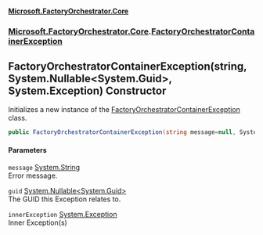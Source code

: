 #### [Microsoft.FactoryOrchestrator.Core](./Microsoft-FactoryOrchestrator-Core.md 'Microsoft.FactoryOrchestrator.Core')
### [Microsoft.FactoryOrchestrator.Core](./Microsoft-FactoryOrchestrator-Core.md 'Microsoft.FactoryOrchestrator.Core').[FactoryOrchestratorContainerException](./Microsoft-FactoryOrchestrator-Core-FactoryOrchestratorContainerException.md 'Microsoft.FactoryOrchestrator.Core.FactoryOrchestratorContainerException')
## FactoryOrchestratorContainerException(string, System.Nullable&lt;System.Guid&gt;, System.Exception) Constructor
Initializes a new instance of the [FactoryOrchestratorContainerException](./Microsoft-FactoryOrchestrator-Core-FactoryOrchestratorContainerException.md 'Microsoft.FactoryOrchestrator.Core.FactoryOrchestratorContainerException') class.  
```csharp
public FactoryOrchestratorContainerException(string message=null, System.Nullable<System.Guid> guid=null, System.Exception innerException=null);
```
#### Parameters
<a name='Microsoft-FactoryOrchestrator-Core-FactoryOrchestratorContainerException-FactoryOrchestratorContainerException(string_System-Nullable-System-Guid-_System-Exception)-message'></a>
`message` [System.String](https://docs.microsoft.com/en-us/dotnet/api/System.String 'System.String')  
Error message.  
  
<a name='Microsoft-FactoryOrchestrator-Core-FactoryOrchestratorContainerException-FactoryOrchestratorContainerException(string_System-Nullable-System-Guid-_System-Exception)-guid'></a>
`guid` [System.Nullable&lt;](https://docs.microsoft.com/en-us/dotnet/api/System.Nullable-1 'System.Nullable')[System.Guid](https://docs.microsoft.com/en-us/dotnet/api/System.Guid 'System.Guid')[&gt;](https://docs.microsoft.com/en-us/dotnet/api/System.Nullable-1 'System.Nullable')  
The GUID this Exception relates to.  
  
<a name='Microsoft-FactoryOrchestrator-Core-FactoryOrchestratorContainerException-FactoryOrchestratorContainerException(string_System-Nullable-System-Guid-_System-Exception)-innerException'></a>
`innerException` [System.Exception](https://docs.microsoft.com/en-us/dotnet/api/System.Exception 'System.Exception')  
Inner Exception(s)  
  
